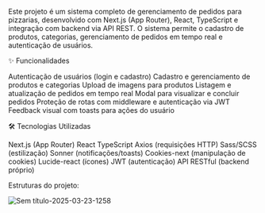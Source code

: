 Este projeto é um sistema completo de gerenciamento de pedidos para pizzarias, desenvolvido com Next.js (App Router), React, TypeScript e integração com backend via API REST. O sistema permite o cadastro de produtos, categorias, gerenciamento de pedidos em tempo real e autenticação de usuários.

✨ Funcionalidades

Autenticação de usuários (login e cadastro)
Cadastro e gerenciamento de produtos e categorias
Upload de imagens para produtos
Listagem e atualização de pedidos em tempo real
Modal para visualizar e concluir pedidos
Proteção de rotas com middleware e autenticação via JWT
Feedback visual com toasts para ações do usuário

🛠️ Tecnologias Utilizadas

Next.js (App Router)
React
TypeScript
Axios (requisições HTTP)
Sass/SCSS (estilização)
Sonner (notificações/toasts)
Cookies-next (manipulação de cookies)
Lucide-react (ícones)
JWT (autenticação)
API RESTful (backend próprio)

Estruturas do projeto: 

![Sem título-2025-03-23-1258](https://github.com/user-attachments/assets/86632924-da0b-42ed-84db-9f499eb91e22)
